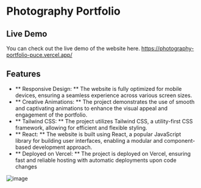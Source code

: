 # Photography Portfolio

## Live Demo
You can check out the live demo of the website here. https://photography-portfolio-puce.vercel.app/

## Features

+ ** Responsive Design: ** The website is fully optimized for mobile devices, ensuring a seamless experience across various screen sizes.
+ ** Creative Animations: ** The project demonstrates the use of smooth and captivating animations to enhance the visual appeal and engagement of the portfolio.
+ ** Tailwind CSS: ** The project utilizes Tailwind CSS, a utility-first CSS framework, allowing for efficient and flexible styling.
+ ** React: ** The website is built using React, a popular JavaScript library for building user interfaces, enabling a modular and component-based development approach.
+ ** Deployed on Vercel: ** The project is deployed on Vercel, ensuring fast and reliable hosting with automatic deployments upon code changes

![image](https://github.com/omal-harsha/photography-portfolio/assets/69068196/2924120d-8516-4e64-9eda-65f9cd66eef9)
